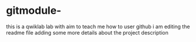 # gitmodule-
this is a qwiklab lab with aim to teach me how to user github 
i am editing the readme file adding some more details about the project description 
